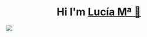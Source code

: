 <div align="center">
<h1>Hi I'm <a href="https://es.linkedin.com/in/luovtyrell">Lucía Mª 🌙</h1>
</div>
<img src="https://media.licdn.com/dms/image/D4D16AQE_bVf-gxng-A/profile-displaybackgroundimage-shrink_200_800/0/1709021288751?e=2147483647&v=beta&t=fF63NYKmqtSEbomYLmmKToF_tyf27IZ36GsYs4ou90s">

